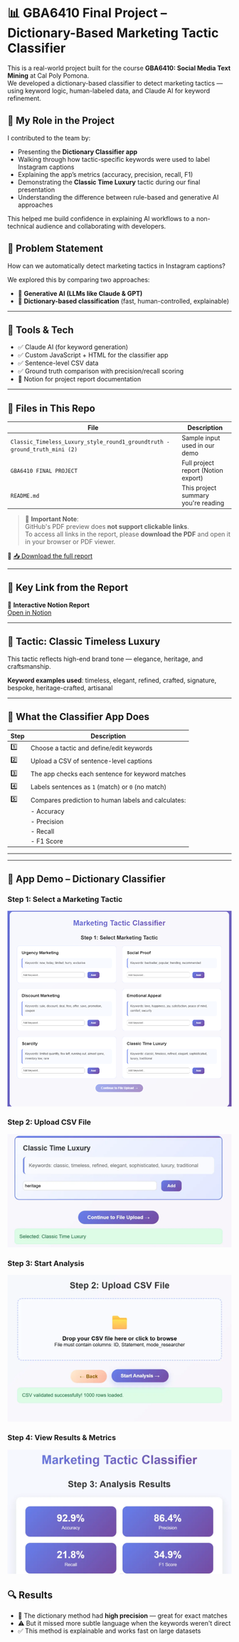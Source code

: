 # 📊 GBA6410 Final Project – Dictionary-Based Marketing Tactic Classifier

This is a real-world project built for the course **GBA6410: Social Media Text Mining** at Cal Poly Pomona.  
We developed a dictionary-based classifier to detect marketing tactics — using keyword logic, human-labeled data, and Claude AI for keyword refinement.

## 👤 My Role in the Project

I contributed to the team by:

- Presenting the **Dictionary Classifier app**
- Walking through how tactic-specific keywords were used to label Instagram captions
- Explaining the app’s metrics (accuracy, precision, recall, F1)
- Demonstrating the **Classic Time Luxury** tactic during our final presentation
- Understanding the difference between rule-based and generative AI approaches

This helped me build confidence in explaining AI workflows to a non-technical audience and collaborating with developers.

## 🧠 Problem Statement

How can we automatically detect marketing tactics in Instagram captions?

We explored this by comparing two approaches:
- 🤖 **Generative AI (LLMs like Claude & GPT)**
- 🧾 **Dictionary-based classification** (fast, human-controlled, explainable)

---

## 🧩 Tools & Tech

- ✅ Claude AI (for keyword generation)
- ✅ Custom JavaScript + HTML for the classifier app
- ✅ Sentence-level CSV data
- ✅ Ground truth comparison with precision/recall scoring
- 📄 Notion for project report documentation

---
## 📂 Files in This Repo

| File | Description |
|------|-------------|
| `Classic_Timeless_Luxury_style_round1_groundtruth - ground_truth_mini (2)` | Sample input used in our demo |
| `GBA6410 FINAL PROJECT` | Full project report (Notion export) |
| `README.md` | This project summary you're reading |


> 📎 **Important Note**:  
> GitHub's PDF preview does **not support clickable links**.  
> To access all links in the report, please **download the PDF** and open it in your browser or PDF viewer.

📄 [📥 Download the full report](./GBA6410%20FINAL%20PROJECT.pdf)

---

## 🔗 Key Link from the Report

📝 **Interactive Notion Report**  
[Open in Notion](https://www.notion.so/gAI-Text-Classification-Project-Final-Project-abc123xyz456)

---


## 🎯 Tactic: Classic Timeless Luxury

This tactic reflects high-end brand tone — elegance, heritage, and craftsmanship.

**Keyword examples used**:
timeless, elegant, refined, crafted, signature, bespoke, heritage-crafted, artisanal


---

## 🧪 What the Classifier App Does

| Step | Description |
|------|-------------|
| 1️⃣ | Choose a tactic and define/edit keywords |
| 2️⃣ | Upload a CSV of sentence-level captions |
| 3️⃣ | The app checks each sentence for keyword matches |
| 4️⃣ | Labels sentences as `1` (match) or `0` (no match) |
| 5️⃣ | Compares prediction to human labels and calculates: |
|     | - Accuracy |
|     | - Precision |
|     | - Recall |
|     | - F1 Score |

---

---

## 📸 App Demo – Dictionary Classifier

### Step 1: Select a Marketing Tactic
![Step 1](./step1_select_tactic.png)

### Step 2: Upload CSV File
![Step 2](./step2_upload_csv.png)

### Step 3: Start Analysis
![Step 3](./step3_start_analysis.png)

### Step 4: View Results & Metrics
![Step 4](./step4_results.png)



## 🔍 Results

- 🧠 The dictionary method had **high precision** — great for exact matches
- ⚠️ But it missed more subtle language when the keywords weren't direct
- ✅ This method is explainable and works fast on large datasets
  
